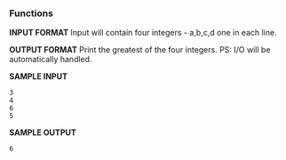 ### Functions 

**INPUT FORMAT**
Input will contain four integers -  a,b,c,d one in each line.

**OUTPUT FORMAT**
Print the greatest of the four integers.
PS: I/O will be automatically handled.

**SAMPLE INPUT**
```
3
4
6
5
```
**SAMPLE OUTPUT**
```
6
```